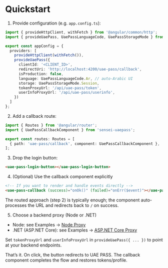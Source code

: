 # Quickstart

1) Provide configuration (e.g. `app.config.ts`):

```ts
import { provideHttpClient, withFetch } from '@angular/common/http';
import { provideUaePass, UaePassLanguageCode, UaePassStorageMode } from 'sensei-uaepass';

export const appConfig = {
  providers: [
    provideHttpClient(withFetch()),
    provideUaePass({
      clientId: '<CLIENT_ID>',
      redirectUri: 'http://localhost:4200/uae-pass/callback',
      isProduction: false,
      language: UaePassLanguageCode.Ar, // auto-Arabic UI
      storage: UaePassStorageMode.Session,
      tokenProxyUrl: '/api/uae-pass/token',
      userInfoProxyUrl: '/api/uae-pass/userinfo',
    })
  ]
};
```

2) Add a callback route:

```ts
import { Routes } from '@angular/router';
import { UaePassCallbackComponent } from 'sensei-uaepass';

export const routes: Routes = [
  { path: 'uae-pass/callback', component: UaePassCallbackComponent },
];
```

3) Drop the login button:

```html
<uae-pass-login-button></uae-pass-login-button>
```

4) (Optional) Use the callback component explicitly

```html
<!-- If you want to render and handle events directly -->
<uae-pass-callback (success)="onOk()" (failed)="onErr($event)"></uae-pass-callback>
```

The routed approach (step 2) is typically enough; the component auto-processes the URL and redirects back to `/` on success.

5) Choose a backend proxy (Node or .NET)

- Node: see Examples → [Node Proxy](../examples/node-proxy.md)
- .NET (ASP.NET Core): see Examples → [ASP.NET Core Proxy](../examples/dotnet-proxy.md)

Set `tokenProxyUrl` and `userInfoProxyUrl` in `provideUaePass({ ... })` to point at your backend endpoints.

That’s it. On click, the button redirects to UAE PASS. The callback component completes the flow and restores tokens/profile.

